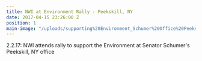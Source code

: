 ```yaml
---
title: NWI at Environment Rally - Peekskill, NY
date: 2017-04-15 23:26:00 Z
position: 1
main-image: "/uploads/supporting%20Environment_Schumer%20Office%20Peekskill%202.2.17.jpg"
---
```


2.2.17: NWI attends rally to support the Environment at Senator Schumer's Peekskill, NY office 